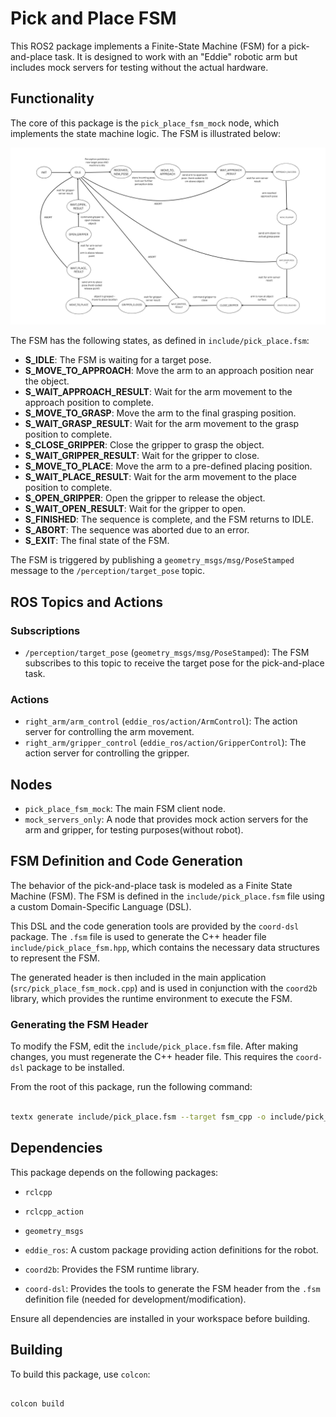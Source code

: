 # Pick and Place FSM

This ROS2 package implements a Finite-State Machine (FSM) for a pick-and-place task. It is designed to work with an "Eddie" robotic arm but includes mock servers for testing without the actual hardware.

## Functionality

The core of this package is the `pick_place_fsm_mock` node, which implements the state machine logic. The FSM is illustrated below:

![Pick and Place FSM](images/FSM_pick_and_place.png)

The FSM has the following states, as defined in `include/pick_place.fsm`:

-   **S_IDLE**: The FSM is waiting for a target pose.
-   **S_MOVE_TO_APPROACH**: Move the arm to an approach position near the object.
-   **S_WAIT_APPROACH_RESULT**: Wait for the arm movement to the approach position to complete.
-   **S_MOVE_TO_GRASP**: Move the arm to the final grasping position.
-   **S_WAIT_GRASP_RESULT**: Wait for the arm movement to the grasp position to complete.
-   **S_CLOSE_GRIPPER**: Close the gripper to grasp the object.
-   **S_WAIT_GRIPPER_RESULT**: Wait for the gripper to close.
-   **S_MOVE_TO_PLACE**: Move the arm to a pre-defined placing position.
-   **S_WAIT_PLACE_RESULT**: Wait for the arm movement to the place position to complete.
-   **S_OPEN_GRIPPER**: Open the gripper to release the object.
-   **S_WAIT_OPEN_RESULT**: Wait for the gripper to open.
-   **S_FINISHED**: The sequence is complete, and the FSM returns to IDLE.
-   **S_ABORT**: The sequence was aborted due to an error.
-   **S_EXIT**: The final state of the FSM.

The FSM is triggered by publishing a `geometry_msgs/msg/PoseStamped` message to the `/perception/target_pose` topic.

## ROS Topics and Actions

### Subscriptions

-   `/perception/target_pose` (`geometry_msgs/msg/PoseStamped`): The FSM subscribes to this topic to receive the target pose for the pick-and-place task.

### Actions

-   `right_arm/arm_control` (`eddie_ros/action/ArmControl`): The action server for controlling the arm movement.
-   `right_arm/gripper_control` (`eddie_ros/action/GripperControl`): The action server for controlling the gripper.


## Nodes

-   `pick_place_fsm_mock`: The main FSM client node.
-   `mock_servers_only`: A node that provides mock action servers for the arm and gripper, for testing purposes(without robot).

## FSM Definition and Code Generation



The behavior of the pick-and-place task is modeled as a Finite State Machine (FSM). The FSM is defined in the `include/pick_place.fsm` file using a custom Domain-Specific Language (DSL).



This DSL and the code generation tools are provided by the `coord-dsl` package. The `.fsm` file is used to generate the C++ header file `include/pick_place_fsm.hpp`, which contains the necessary data structures to represent the FSM.



The generated header is then included in the main application (`src/pick_place_fsm_mock.cpp`) and is used in conjunction with the `coord2b` library, which provides the runtime environment to execute the FSM.



### Generating the FSM Header



To modify the FSM, edit the `include/pick_place.fsm` file. After making changes, you must regenerate the C++ header file. This requires the `coord-dsl` package to be installed.



From the root of this package, run the following command:



```bash

textx generate include/pick_place.fsm --target fsm_cpp -o include/pick_place_fsm.hpp

```



## Dependencies



This package depends on the following packages:



-   `rclcpp`

-   `rclcpp_action`

-   `geometry_msgs`

-   `eddie_ros`: A custom package providing action definitions for the robot.

-   `coord2b`: Provides the FSM runtime library.

-   `coord-dsl`: Provides the tools to generate the FSM header from the `.fsm` definition file (needed for development/modification).



Ensure all dependencies are installed in your workspace before building.



## Building



To build this package, use `colcon`:



```bash

colcon build

```
